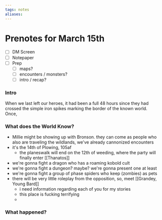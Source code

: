 ```yaml
---
tags: notes
aliases:
---
```


# Prenotes for March 15th
- [ ] DM Screen
- [ ] Notepaper
- [ ] Prep
	- [ ] maps?
	- [ ] encounters / monsters?
	- [ ] intro / recap?

### Intro

When we last left our heroes, it had been a full 48 hours since they had crossed the simple iron spikes marking the border of the known world. Once, 

### What does the World Know?
- Millie might be showing up with Bronson. they can come as people who also are traveling the wildlands, we've already cannonized encounters
- it's the 14th of Plowing, 105af
	- the planeswalk will end on the 12th of weeding, where the party will finally enter [[Thanatos]]
- we're gonna fight a dragon who has a roaming kobold cult
- we're gonna fight a dungeon? maybe? we're gonna present one at least
- we're gonna fight a group of phase spiders who keep (zombies) as pets
- there will be very little roleplay from the opposition, so, meet [[Grandey, Young Bard]]
	- i need information regarding each of you for my stories
	- this place is fucking terrifying
	- 

### What happened?